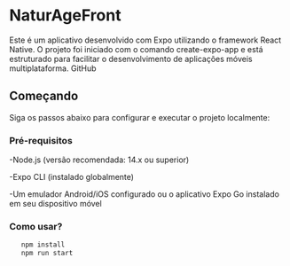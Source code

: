 # NaturAgeFront

Este é um aplicativo desenvolvido com Expo utilizando o framework React Native. O projeto foi iniciado com o comando create-expo-app e está estruturado para facilitar o desenvolvimento de aplicações móveis multiplataforma.
GitHub

## Começando

Siga os passos abaixo para configurar e executar o projeto localmente:

### Pré-requisitos

 -Node.js (versão recomendada: 14.x ou superior)

 -Expo CLI (instalado globalmente)

 -Um emulador Android/iOS configurado ou o aplicativo Expo Go instalado em seu dispositivo móvel

### Como usar?

``` bash
   npm install
   npm run start

```
